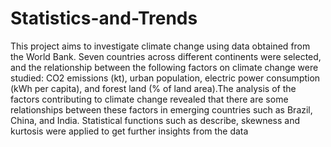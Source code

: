 # Statistics-and-Trends
This project aims to investigate climate change using data obtained from the World Bank. Seven countries across different continents were selected, and the relationship between the following factors on climate change were studied: CO2 emissions (kt), urban population, electric power consumption (kWh per capita), and forest land (% of land area).The analysis of the factors contributing to climate change revealed that there are some relationships between these factors in emerging 
countries such as Brazil, China, and India. Statistical functions such as describe, skewness and kurtosis were applied to get further insights from the data
